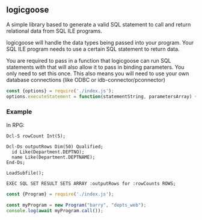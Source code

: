 ## logicgoose

A simple library based to generate a valid SQL statement to call and return relational data from SQL ILE programs.

logicgoose will handle the data types being passed into your program. Your SQL ILE program needs to use a certain SQL statement to return data.

You are required to pass in a function that logicgoose can run SQL statements with that will also allow it to pass in binding parameters. You only need to set this once. This also means you will need to use your own database connections (like ODBC or idb-connector/pconnector)

```js
const {options} = require('./index.js');
options.executeStatement = function(statementString, parametersArray) {...}
```

### Example

In RPG:

```rpgle
Dcl-S rowCount Int(5);

Dcl-Ds outputRows Dim(50) Qualified;
  id Like(Department.DEPTNO);
  name Like(Department.DEPTNAME);
End-Ds;

LoadSubfile();

EXEC SQL SET RESULT SETS ARRAY :outputRows for :rowCounts ROWS;
```

```js
const {Program} = require('./index.js');

const myProgram = new Program("barry", "depts_web");
console.log(await myProgram.call());
```